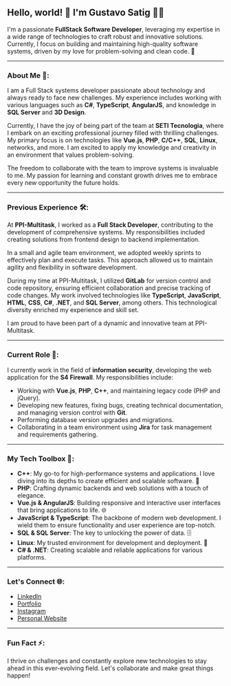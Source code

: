 ## Hello, world! 👋 I'm Gustavo Satig 👨‍💻

I'm a passionate **FullStack Software Developer**, leveraging my expertise in a wide range of technologies to craft robust and innovative solutions. Currently, I focus on building and maintaining high-quality software systems, driven by my love for problem-solving and clean code. 🌟

---

### About Me 💼:

I am a Full Stack systems developer passionate about technology and always ready to face new challenges. My experience includes working with various languages such as **C#**, **TypeScript**, **AngularJS**, and knowledge in **SQL Server** and **3D Design**.

Currently, I have the joy of being part of the team at **SETI Tecnologia**, where I embark on an exciting professional journey filled with thrilling challenges. My primary focus is on technologies like **Vue.js**, **PHP**, **C/C++**, **SQL**, **Linux**, networks, and more. I am excited to apply my knowledge and creativity in an environment that values problem-solving.

The freedom to collaborate with the team to improve systems is invaluable to me. My passion for learning and constant growth drives me to embrace every new opportunity the future holds.

---

### Previous Experience 🛠️:

At **PPI-Multitask**, I worked as a **Full Stack Developer**, contributing to the development of comprehensive systems. My responsibilities included creating solutions from frontend design to backend implementation.

In a small and agile team environment, we adopted weekly sprints to effectively plan and execute tasks. This approach allowed us to maintain agility and flexibility in software development.

During my time at PPI-Multitask, I utilized **GitLab** for version control and code repository, ensuring efficient collaboration and precise tracking of code changes. My work involved technologies like **TypeScript**, **JavaScript**, **HTML**, **CSS**, **C#**, **.NET**, and **SQL Server**, among others. This technological diversity enriched my experience and skill set.

I am proud to have been part of a dynamic and innovative team at PPI-Multitask.

---

### Current Role 🔐:

I currently work in the field of **information security**, developing the web application for the **S4 Firewall**. My responsibilities include:

- Working with **Vue.js**, **PHP**, **C++**, and maintaining legacy code (PHP and jQuery).
- Developing new features, fixing bugs, creating technical documentation, and managing version control with **Git**.
- Performing database version upgrades and migrations.
- Collaborating in a team environment using **Jira** for task management and requirements gathering.

---

### My Tech Toolbox 🧰:

- **C++**: My go-to for high-performance systems and applications. I love diving into its depths to create efficient and scalable software. 🚀
- **PHP**: Crafting dynamic backends and web solutions with a touch of elegance.
- **Vue.js & AngularJS**: Building responsive and interactive user interfaces that bring applications to life. 🌐
- **JavaScript & TypeScript**: The backbone of modern web development. I wield them to ensure functionality and user experience are top-notch.
- **SQL & SQL Server**: The key to unlocking the power of data. 🗄️
- **Linux**: My trusted environment for development and deployment. 🐧
- **C# & .NET**: Creating scalable and reliable applications for various platforms.

---

### Let's Connect 🌐:

- [LinkedIn](https://www.linkedin.com/in/gustavosatig/)
- [Portfolio](https://read.cv/satig)
- [Instagram](https://www.instagram.com/gustavosatig)
- [Personal Website](https://gustavosatig.github.io)

---

### Fun Fact ⚡:
I thrive on challenges and constantly explore new technologies to stay ahead in this ever-evolving field. Let's collaborate and make great things happen!
